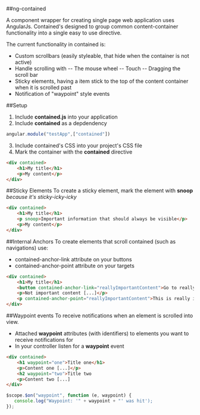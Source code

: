 ##ng-contained

A component wrapper for creating single page web application uses AngularJs. Contained's designed to group common content-container functionality into a single easy to use directive.

The current functionality in contained is:

 - Custom scrollbars (easily styleable, that hide when the container is not active)
 - Handle scrolling with
 -- The mouse wheel
 -- Touch
 -- Dragging the scroll bar
 - Sticky elements, having a item stick to the top of the content container when it is scrolled past
 - Notification of "waypoint" style events

##Setup
1. Include **contained.js** into your application
2. Include **contained** as a depdendency

```javascript
angular.module("testApp",["contained"])
```

3. Include contained's CSS into your project's CSS file
4. Mark the container with the **contained** directive

```html
<div contained>
	<h1>My title</h1>
    <p>My content</p>
</div>
```

##Sticky Elements
To create a sticky element, mark the element with **snoop** *because it's sticky-icky-icky*

```html
<div contained>
	<h1>My title</h1>
    <p snoop>Important information that should always be visible</p>
    <p>My content</p>
</div>
```

##Internal Anchors
To create elements that scroll contained (such as navigations) use:
- contained-anchor-link attribute on your buttons
- contained-anchor-point attribute on your targets

```html
<div contained>
	<h1>My title</h1>
    <button contained-anchor-link="reallyImportantContent">Go to really important content</button>
    <p>Not important content [...]</p>
    <p contained-anchor-point="reallyImportantContent">This is really important content [...]</p>
</div>
```

##Waypoint events
To receive notifications when an element is scrolled into view.

- Attached **waypoint** attributes (with identifiers) to elements you want to receive notifications for
- In your controller listen for a **waypoint** event

```html
<div contained>
	<h1 waypoint="one">Title one</h1>
    <p>Content one [...]</p>
    <h2 waypoint="two">Title two
    <p>Content two [...]
</div>
```

```javascript
$scope.$on("waypoint", function (e, waypoint) {
   console.log("Waypoint: '" + waypoint + "' was hit'); 
});
```